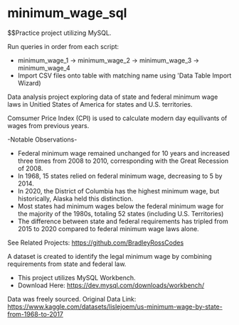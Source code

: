 # minimum_wage_sql
$$Practice project utilizing MySQL. 

Run queries in order from each script:
 - minimum_wage_1 -> minimum_wage_2 -> minimum_wage_3 -> minimum_wage_4
 - Import CSV files onto table with matching name using 'Data Table Import Wizard)



Data analysis project exploring data of state and federal minimum wage laws in Unitied States of America for states and U.S. territories. 

Comsumer Price Index (CPI) is used to calculate modern day equilivants of wages from previous years.



-Notable Observations-
 - Federal minimum wage remained unchanged for 10 years and increased three times from 2008 to 2010, corresponding with the Great Recession of 2008.
 - In 1968, 15 states relied on federal minimum wage, decreasing to 5 by 2014.
 - In 2020, the District of Columbia has the highest minimum wage, but historically, Alaska held this distinction.
 - Most states had minimum wages below the federal minimum wage for the majority of the 1980s, totaling 52 states (including U.S. Territories)
 - The difference between state and federal requirements has tripled from 2015 to 2020 compared to federal minimum wage laws alone.

See Related Projects: https://github.com/BradleyRossCodes

A dataset is created to identify the legal minimum wage by combining requirements from state and federal law.  

* This project utilizes MySQL Workbench.
* Download Here: https://dev.mysql.com/downloads/workbench/

Data was freely sourced. 
Original Data Link: https://www.kaggle.com/datasets/lislejoem/us-minimum-wage-by-state-from-1968-to-2017
